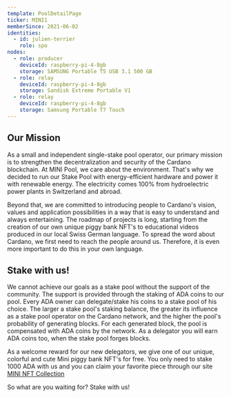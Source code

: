 ```yaml
---
template: PoolDetailPage
ticker: MINI1
memberSince: 2021-06-02
identities:
  - id: julien-terrier
    role: spo
nodes:
  - role: producer
    deviceId: raspberry-pi-4-8gb
    storage: SAMSUNG Portable T5 USB 3.1 500 GB
  - role: relay
    deviceId: raspberry-pi-4-8gb
    storage: Sandisk Extreme Portable V1
  - role: relay
    deviceId: raspberry-pi-4-8gb
    storage: Samsung Portable T7 Touch
---
```


## Our Mission

As a small and independent single-stake pool operator, our primary mission is to strengthen the decentralization and security of the Cardano blockchain. At MINI Pool, we care about the environment. That's why we decided to run our Stake Pool with energy-efficient hardware and power it with renewable energy. The electricity comes 100% from hydroelectric power plants in Switzerland and abroad.

Beyond that, we are committed to introducing people to Cardano's vision, values and application possibilities in a way that is easy to understand and always entertaining. The roadmap of projects is long, starting from the creation of our own unique piggy bank NFT's to educational videos produced in our local Swiss German language. To spread the word about Cardano, we first need to reach the people around us. Therefore, it is even more important to do this in your own language.

## Stake with us!

We cannot achieve our goals as a stake pool without the support of the community. The support is provided through the staking of ADA coins to our pool. Every ADA owner can delegate/stake his coins to a stake pool of his choice. The larger a stake pool's staking balance, the greater its influence as a stake pool operator on the Cardano network, and the higher the pool's probability of generating blocks. For each generated block, the pool is compensated with ADA coins by the network. As a delegator you will earn ADA coins too, when the stake pool forges blocks.

As a welcome reward for our new delegators, we give one of our unique, colorful and cute Mini piggy bank NFT's for free. You only need to stake 1000 ADA with us and you can claim your favorite piece through our site [MINI NFT Collection](https://www.adaministake.com/services-9)

So what are you waiting for? Stake with us!
